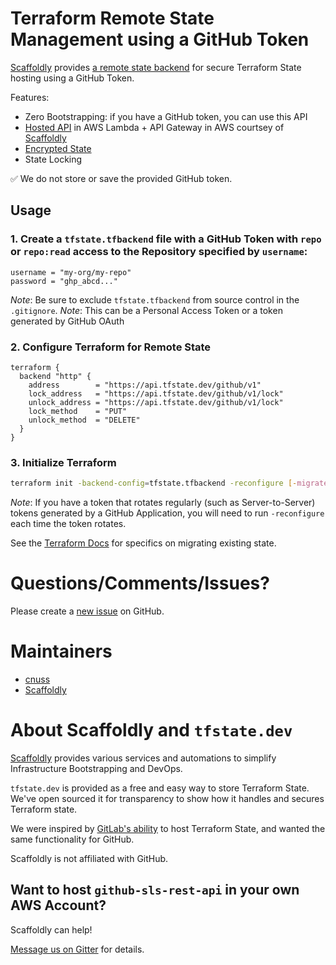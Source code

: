 # Terraform Remote State Management using a GitHub Token

[Scaffoldly](https://scaffold.ly) provides [a remote state backend]() for secure
Terraform State hosting using a GitHub Token.

Features:

- Zero Bootstrapping: if you have a GitHub token, you can use this API
- [Hosted API](https://api.tfstate.dev/github/swagger.html) in AWS Lambda + API
  Gateway in AWS courtsey of [Scaffoldly](https://scaffold.ly)
- [Encrypted State](src/services/StateService.ts#L27)
- State Locking

✅ We do not store or save the provided GitHub token.

## Usage

### 1. Create a `tfstate.tfbackend` file with a GitHub Token with `repo` or `repo:read` access to the Repository specified by `username`:

```hcl
username = "my-org/my-repo"
password = "ghp_abcd..."
```

_Note_: Be sure to exclude `tfstate.tfbackend` from source control in the `.gitignore`.
_Note_: This can be a Personal Access Token or a token generated by GitHub OAuth

### 2. Configure Terraform for Remote State

```hcl
terraform {
  backend "http" {
    address        = "https://api.tfstate.dev/github/v1"
    lock_address   = "https://api.tfstate.dev/github/v1/lock"
    unlock_address = "https://api.tfstate.dev/github/v1/lock"
    lock_method    = "PUT"
    unlock_method  = "DELETE"
  }
}
```

### 3. Initialize Terraform

```bash
terraform init -backend-config=tfstate.tfbackend -reconfigure [-migrate-state]
```

_Note_: If you have a token that rotates regularly (such as Server-to-Server) tokens
generated by a GitHub Application, you will need to run `-reconfigure` each time
the token rotates.

See the [Terraform Docs](https://www.terraform.io/cli/commands/init#backend-initialization)
for specifics on migrating existing state.

# Questions/Comments/Issues?

Please create a [new issue](https://github.com/tfstate/github-sls-rest-api/issues/new/choose)
on GitHub.

# Maintainers

- [cnuss](https://github.com/cnuss)
- [Scaffoldly](https://github.com/scaffoldly)

# About Scaffoldly and `tfstate.dev`

[Scaffoldly](https://scaffold.ly) provides various services and automations to
simplify Infrastructure Bootstrapping and DevOps.

`tfstate.dev` is provided as a free and easy way to store Terraform State. We've
open sourced it for transparency to show how it handles and secures Terraform state.

We were inspired by [GitLab's ability](https://docs.gitlab.com/ee/user/infrastructure/iac/terraform_state.html)
to host Terraform State, and wanted the same functionality for GitHub.

Scaffoldly is not affiliated with GitHub.

## Want to host `github-sls-rest-api` in your own AWS Account?

Scaffoldly can help!

[Message us on Gitter](https://gitter.im/scaffoldly/community) for details.
